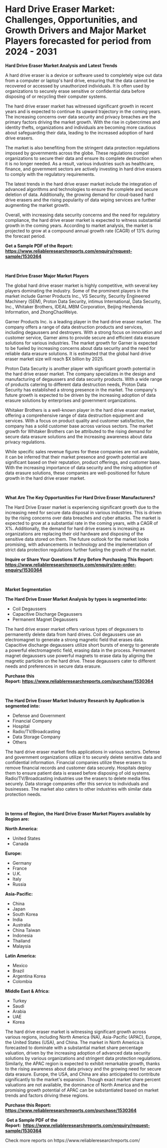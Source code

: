 <p><h1>Hard Drive Eraser Market: Challenges, Opportunities, and Growth Drivers and Major Market Players forecasted for period from 2024 - 2031</h1></p><p><strong>Hard Drive Eraser Market Analysis and Latest Trends</strong></p>
<p><p>A hard drive eraser is a device or software used to completely wipe out data from a computer or laptop's hard drive, ensuring that the data cannot be recovered or accessed by unauthorized individuals. It is often used by organizations to securely erase sensitive or confidential data before disposing of or recycling their computer systems.</p><p>The hard drive eraser market has witnessed significant growth in recent years and is expected to continue its upward trajectory in the coming years. The increasing concerns over data security and privacy breaches are the primary factors driving the market growth. With the rise in cybercrimes and identity thefts, organizations and individuals are becoming more cautious about safeguarding their data, leading to the increased adoption of hard drive erasers.</p><p>The market is also benefiting from the stringent data protection regulations imposed by governments across the globe. These regulations compel organizations to secure their data and ensure its complete destruction when it is no longer needed. As a result, various industries such as healthcare, finance, and government sectors are actively investing in hard drive erasers to comply with the regulatory requirements.</p><p>The latest trends in the hard drive eraser market include the integration of advanced algorithms and technologies to ensure the complete and secure deletion of data. Additionally, the growing demand for cloud-based hard drive erasers and the rising popularity of data wiping services are further augmenting the market growth.</p><p>Overall, with increasing data security concerns and the need for regulatory compliance, the hard drive eraser market is expected to witness substantial growth in the coming years. According to market analysis, the market is projected to grow at a compound annual growth rate (CAGR) of 13% during the forecast period.</p></p>
<p><strong>Get a Sample PDF of the Report:&nbsp; <a href="https://www.reliableresearchreports.com/enquiry/request-sample/1530364">https://www.reliableresearchreports.com/enquiry/request-sample/1530364</a></strong></p>
<p>&nbsp;</p>
<p><strong>Hard Drive Eraser Major Market Players</strong></p>
<p><p>The global hard drive eraser market is highly competitive, with several key players dominating the industry. Some of the prominent players in the market include Garner Products Inc., VS Security, Security Engineered Machinery (SEM), Proton Data Security, intimus International, Data Security, Inc., Whitaker Brothers, IDEAL.MBM Corporation, Beijing Heshenda Information, and ZhongChaoWeiye.</p><p>Garner Products Inc. is a leading player in the hard drive eraser market. The company offers a range of data destruction products and services, including degaussers and destroyers. With a strong focus on innovation and customer service, Garner aims to provide secure and efficient data erasure solutions for various industries. The market growth for Garner is expected to be fueled by increasing concerns about data security and the need for reliable data erasure solutions. It is estimated that the global hard drive eraser market size will reach $X billion by 2025.</p><p>Proton Data Security is another player with significant growth potential in the hard drive eraser market. The company specializes in the design and manufacturing of degaussers and data security products. With a wide range of products catering to different data destruction needs, Proton Data Security has established a strong presence in the market. The company's future growth is expected to be driven by the increasing adoption of data erasure solutions by enterprises and government organizations.</p><p>Whitaker Brothers is a well-known player in the hard drive eraser market, offering a comprehensive range of data destruction equipment and services. With a focus on product quality and customer satisfaction, the company has a solid customer base across various sectors. The market growth for Whitaker Brothers can be attributed to the rising demand for secure data erasure solutions and the increasing awareness about data privacy regulations.</p><p>While specific sales revenue figures for these companies are not available, it can be inferred that their market presence and growth potential are significant based on their reputation, product offerings, and customer base. With the increasing importance of data security and the rising adoption of data erasure solutions, these companies are well-positioned for future growth in the hard drive eraser market.</p></p>
<p>&nbsp;</p>
<p><strong>What Are The Key Opportunities For Hard Drive Eraser Manufacturers?</strong></p>
<p><p>The Hard Drive Eraser market is experiencing significant growth due to the increasing need for secure data disposal in various industries. This is driven by the rising concerns over data breaches and cyber attacks. The market is expected to grow at a substantial rate in the coming years, with a CAGR of X%. Additionally, the demand for hard drive erasers is increasing as organizations are replacing their old hardware and disposing of the sensitive data stored on them. The future outlook for the market looks promising, with advancements in technology and the implementation of strict data protection regulations further fueling the growth of the market.</p></p>
<p><strong>Inquire or Share Your Questions If Any Before Purchasing This Report: <a href="https://www.reliableresearchreports.com/enquiry/pre-order-enquiry/1530364">https://www.reliableresearchreports.com/enquiry/pre-order-enquiry/1530364</a></strong></p>
<p>&nbsp;</p>
<p><strong>Market Segmentation</strong></p>
<p><strong>The Hard Drive Eraser Market Analysis by types is segmented into:</strong></p>
<p><ul><li>Coil Degaussers</li><li>Capacitive Discharge Degaussers</li><li>Permanent Magnet Degaussers</li></ul></p>
<p><p>The hard drive eraser market offers various types of degaussers to permanently delete data from hard drives. Coil degaussers use an electromagnet to generate a strong magnetic field that erases data. Capacitive discharge degaussers utilize short bursts of energy to generate a powerful electromagnetic field, erasing data in the process. Permanent magnet degaussers use powerful magnets to erase data by aligning the magnetic particles on the hard drive. These degaussers cater to different needs and preferences in secure data erasure.</p></p>
<p><strong>Purchase this Report:&nbsp;<a href="https://www.reliableresearchreports.com/purchase/1530364">https://www.reliableresearchreports.com/purchase/1530364</a></strong></p>
<p>&nbsp;</p>
<p><strong>The Hard Drive Eraser Market Industry Research by Application is segmented into:</strong></p>
<p><ul><li>Defense and Government</li><li>Financial Company</li><li>Hospital</li><li>Radio/TV/Broadcasting</li><li>Data Storage Company</li><li>Others</li></ul></p>
<p><p>The hard drive eraser market finds applications in various sectors. Defense and government organizations utilize it to securely delete sensitive data and confidential information. Financial companies utilize these erasers to remove financial records and customer data securely. Hospitals deploy them to ensure patient data is erased before disposing of old systems. Radio/TV/Broadcasting industries use the erasers to delete media files securely. Data storage companies offer this service to individuals and businesses. The market also caters to other industries with similar data protection needs.</p></p>
<p>&nbsp;</p>
<p><strong>In terms of Region, the Hard Drive Eraser Market Players available by Region are:</strong></p>
<p>
    <p> <strong> North America: </strong>
        <ul>
            <li>United States</li>
            <li>Canada</li>
        </ul>
        </p> 
    <p> <strong> Europe: </strong>
        <ul>
            <li>Germany</li>
            <li>France</li>
            <li>U.K.</li>
            <li>Italy</li>
            <li>Russia</li>
        </ul>
        </p> 
    <p> <strong> Asia-Pacific: </strong>
        <ul>
            <li>China</li>
            <li>Japan</li>
            <li>South Korea</li>
            <li>India</li>
            <li>Australia</li>
            <li>China Taiwan</li>
            <li>Indonesia</li>
            <li>Thailand</li>
            <li>Malaysia</li>
        </ul>
        </p> 
    <p> <strong> Latin America: </strong>
        <ul>
            <li>Mexico</li>
            <li>Brazil</li>
            <li>Argentina Korea</li>
            <li>Colombia</li>
        </ul>
        </p> 
    <p> <strong> Middle East & Africa: </strong>
        <ul>
            <li>Turkey</li>
            <li>Saudi</li>
            <li>Arabia</li>
            <li>UAE</li>
            <li>Korea</li>
        </ul>
    </p>
    </p>
<p><p>The hard drive eraser market is witnessing significant growth across various regions, including North America (NA), Asia-Pacific (APAC), Europe, the United States (USA), and China. The market in North America is forecasted to dominate with a substantial market share percentage valuation, driven by the increasing adoption of advanced data security solutions by various organizations and stringent data protection regulations. Similarly, the APAC region is expected to exhibit remarkable growth, thanks to the rising awareness about data privacy and the growing need for secure data erasure. Europe, the USA, and China are also anticipated to contribute significantly to the market's expansion. Though exact market share percent valuations are not available, the dominance of North America and the promising growth potential of APAC can be substantiated based on market trends and factors driving these regions.</p></p>
<p><strong>Purchase this Report: <a href="https://www.reliableresearchreports.com/purchase/1530364">https://www.reliableresearchreports.com/purchase/1530364</a></strong></p>
<p>&nbsp;<strong>Get a Sample PDF of the Report:&nbsp;&nbsp;<a href="https://www.reliableresearchreports.com/enquiry/request-sample/1530364">https://www.reliableresearchreports.com/enquiry/request-sample/1530364</a></strong></p>
<p><strong></strong></p>
<p>Check more reports on https://www.reliableresearchreports.com/</p>